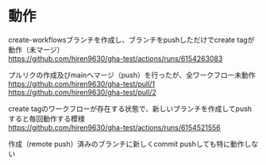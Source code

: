 # 動作

create-workflowsブランチを作成し、ブランチをpushしただけでcreate tagが動作（未マージ）  
<https://github.com/hiren9630/gha-test/actions/runs/6154263083>

プルリクの作成及びmainへマージ（push）を行ったが、全ワークフロー未動作  
<https://github.com/hiren9630/gha-test/pull/1>  
<https://github.com/hiren9630/gha-test/pull/2>

create tagのワークフローが存在する状態で、新しいブランチを作成してpushすると毎回動作する模様  
<https://github.com/hiren9630/gha-test/actions/runs/6154521556>

作成（remote push）済みのブランチに新しくcommit pushしても特に動作しない
